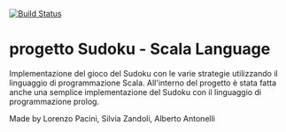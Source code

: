 [![Build Status](https://travis-ci.org/lorenz95/progettoSudoku.svg?branch=master)](https://travis-ci.org/github/lorenz95/progettoSudoku)

# progetto Sudoku - Scala Language

Implementazione del gioco del Sudoku con le varie strategie utilizzando il linguaggio di programmazione Scala.
All'interno del progetto è stata fatta anche una semplice implementazione del Sudoku con il linguaggio di programmazione prolog.

Made by Lorenzo Pacini, Silvia Zandoli, Alberto Antonelli
